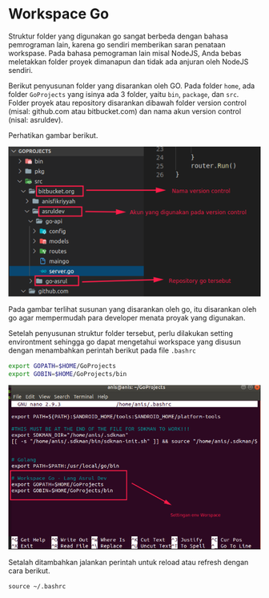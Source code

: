 # Workspace Go

Struktur folder yang digunakan go sangat berbeda dengan bahasa pemrograman lain, karena go sendiri memberikan saran penataan workspase. Pada bahasa pemograman lain misal NodeJS, Anda bebas meletakkan folder proyek dimanapun dan tidak ada anjuran oleh NodeJS sendiri.

Berikut penyusunan folder yang disarankan oleh GO. Pada folder `home`, ada folder `GoProjects` yang isinya ada 3 folder, yaitu `bin`, `package`, dan `src`. Folder proyek atau repository disarankan dibawah folder version control (misal: github.com atau bitbucket.com) dan nama akun version control (nisal: asruldev).

Perhatikan gambar berikut.

![Workspace go](./workspace-go.png)

Pada gambar terlihat susunan yang disarankan oleh go, itu disarankan oleh go agar mempermudah para developer menata proyak yang digunakan.

Setelah penyusunan struktur folder tersebut, perlu dilakukan setting environtment sehingga go dapat mengetahui workspace yang disusun dengan menambahkan perintah berikut pada file `.bashrc`

```bash
export GOPATH=$HOME/GoProjects
export GOBIN=$HOME/GoProjects/bin
```

![Workspase Setting](./set-workspace.png)

Setalah ditambahkan jalankan perintah untuk reload atau refresh dengan cara berikut.

```
source ~/.bashrc
```

